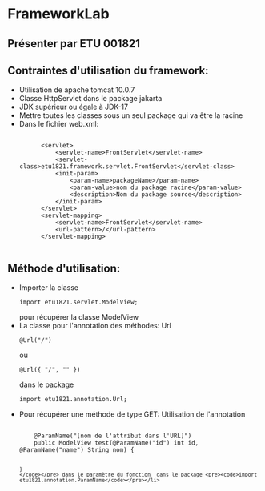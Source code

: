 # FrameworkLab
## Présenter par ETU 001821
## Contraintes d'utilisation du framework:
<ul>
  <li>Utilisation de apache tomcat 10.0.7</li>
  <li>Classe HttpServlet dans le package jakarta</li>
  <li>JDK supérieur ou égale à JDK-17</li>
  <li>Mettre toutes les classes sous un seul package qui va être la racine</li>
  <li>Dans le fichier web.xml:
      <pre><code>
      &lt;servlet&gt;
          &lt;servlet-name&gt;FrontServlet&lt;/servlet-name&gt;
          &lt;servlet-class&gt;etu1821.framework.servlet.FrontServlet&lt;/servlet-class&gt;
          &lt;init-param&gt;
              &lt;param-name&gt;packageName&gt;/param-name&gt;
              &lt;param-value&gt;nom du package racine&lt;/param-value&gt;
              &lt;description&gt;Nom du package source&lt;/description&gt;
          &lt;/init-param&gt;
      &lt;/servlet&gt;
      &lt;servlet-mapping&gt;
          &lt;servlet-name&gt;FrontServlet&lt;/servlet-name&gt;
          &lt;url-pattern&gt;/&lt;/url-pattern&gt;
      &lt;/servlet-mapping&gt;
       </code></pre>
  </li>
</ul>
<h2> Méthode d'utilisation:</h2>
<ul>
  <li>Importer la classe <pre><code>import etu1821.servlet.ModelView;</code></pre> pour récupérer la classe ModelView</li>
  <li>La classe pour l'annotation des méthodes: Url<pre><code>@Url("/")</code></pre> ou <pre><code>@Url({ "/", "" })</code></pre> dans le package <pre><code>import etu1821.annotation.Url;</code></pre></li>
  <li>Pour récupérer une méthode de type GET: Utilisation de l'annotation <pre><code>
    @ParamName("[nom de l'attribut dans l'URL]")
    public ModelView test(@ParamName("id") int id, @ParamName("name") String nom) {
     
    }
    </code></pre> dans le paramètre du fonction  dans le package <pre><code>import etu1821.annotation.ParamName</code></pre></li>
</ul>
